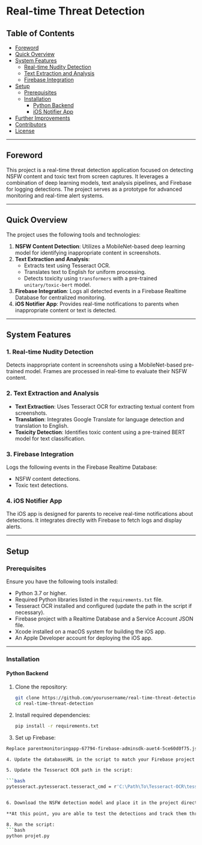 # Real-time Threat Detection

## Table of Contents
- [Foreword](#foreword)
- [Quick Overview](#quick-overview)
- [System Features](#system-features)
  - [Real-time Nudity Detection](#1-real-time-nudity-detection)
  - [Text Extraction and Analysis](#2-text-extraction-and-analysis)
  - [Firebase Integration](#3-firebase-integration)
- [Setup](#setup)
  - [Prerequisites](#prerequisites)
  - [Installation](#installation)
    - [Python Backend](#python-backend)
    - [iOS Notifier App](#ios-notifier-app)
- [Further Improvements](#further-improvements)
- [Contributors](#contributors)
- [License](#license)

---

## Foreword
This project is a real-time threat detection application focused on detecting NSFW content and toxic text from screen captures. It leverages a combination of deep learning models, text analysis pipelines, and Firebase for logging detections. The project serves as a prototype for advanced monitoring and real-time alert systems.

---

## Quick Overview
The project uses the following tools and technologies:
1. **NSFW Content Detection**: Utilizes a MobileNet-based deep learning model for identifying inappropriate content in screenshots.
2. **Text Extraction and Analysis**:
   - Extracts text using Tesseract OCR.
   - Translates text to English for uniform processing.
   - Detects toxicity using `transformers` with a pre-trained `unitary/toxic-bert` model.
3. **Firebase Integration**: Logs all detected events in a Firebase Realtime Database for centralized monitoring.
4. **iOS Notifier App**: Provides real-time notifications to parents when inappropriate content or text is detected.

---

## System Features

### 1. Real-time Nudity Detection
Detects inappropriate content in screenshots using a MobileNet-based pre-trained model. Frames are processed in real-time to evaluate their NSFW content.

### 2. Text Extraction and Analysis
- **Text Extraction**: Uses Tesseract OCR for extracting textual content from screenshots.
- **Translation**: Integrates Google Translate for language detection and translation to English.
- **Toxicity Detection**: Identifies toxic content using a pre-trained BERT model for text classification.

### 3. Firebase Integration
Logs the following events in the Firebase Realtime Database:
- NSFW content detections.
- Toxic text detections.

### 4. iOS Notifier App
The iOS app is designed for parents to receive real-time notifications about detections. It integrates directly with Firebase to fetch logs and display alerts.

---

## Setup

### Prerequisites
Ensure you have the following tools installed:
- Python 3.7 or higher.
- Required Python libraries listed in the `requirements.txt` file.
- Tesseract OCR installed and configured (update the path in the script if necessary).
- Firebase project with a Realtime Database and a Service Account JSON file.
- Xcode installed on a macOS system for building the iOS app.
- An Apple Developer account for deploying the iOS app.

---

### Installation

#### Python Backend
1. Clone the repository:
   ```bash
   git clone https://github.com/yourusername/real-time-threat-detection.git
   cd real-time-threat-detection

   
2. Install required dependencies:

   ```bash
   pip install -r requirements.txt

3.  Set up Firebase:
   ```bash
   Replace parentmonitoringapp-67794-firebase-adminsdk-auet4-5ce60d0f75.json with your Firebase service account JSON file.

4. Update the databaseURL in the script to match your Firebase project URL.

5. Update the Tesseract OCR path in the script:

   ```bash
   pytesseract.pytesseract.tesseract_cmd = r'C:\Path\To\Tesseract-OCR\tesseract.exe'


6. Download the NSFW detection model and place it in the project directory:

   **At this point, you are able to test the detections and track them through the terminal**. When the script runs, it will process the input images and log any detected NSFW content or toxic text.

8. Run the script:
   ```bash
   python projet.py

